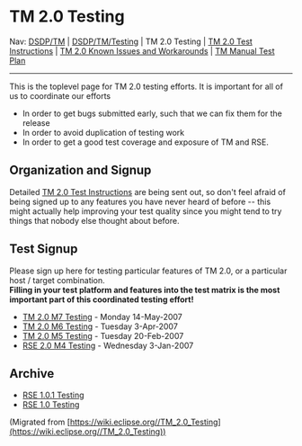 

TM 2.0 Testing
==============

Nav: [DSDP/TM](./TM "DSDP/TM") | [DSDP/TM/Testing](./Testing "DSDP/TM/Testing") | TM 2.0 Testing | [TM 2.0 Test Instructions](./TM_2.0_Test_Instructions "TM 2.0 Test Instructions") | [TM 2.0 Known Issues and Workarounds](./TM_2.0_Known_Issues_and_Workarounds "TM 2.0 Known Issues and Workarounds") | [TM Manual Test Plan](./TM_Manual_Test_Plan "TM Manual Test Plan")

* * *

This is the toplevel page for TM 2.0 testing efforts. It is important for all of us to coordinate our efforts

*   In order to get bugs submitted early, such that we can fix them for the release
*   In order to avoid duplication of testing work
*   In order to get a good test coverage and exposure of TM and RSE.

Organization and Signup
-----------------------

Detailed [TM 2.0 Test Instructions](./TM_2.0_Test_Instructions "TM 2.0 Test Instructions") are being sent out, so don't feel afraid of being signed up to any features you have never heard of before -- this might actually help improving your test quality since you might tend to try things that nobody else thought about before.

Test Signup
-----------

Please sign up here for testing particular features of TM 2.0, or a particular host / target combination.  
**Filling in your test platform and features into the test matrix is the most important part of this coordinated testing effort!**

*   [TM 2.0 M7 Testing](./TM_2.0_M7_Testing "TM 2.0 M7 Testing") \- Monday 14-May-2007
*   [TM 2.0 M6 Testing](./TM_2.0_M6_Testing "TM 2.0 M6 Testing") \- Tuesday 3-Apr-2007
*   [TM 2.0 M5 Testing](./TM_2.0_M5_Testing "TM 2.0 M5 Testing") \- Tuesday 20-Feb-2007
*   [RSE 2.0 M4 Testing](./RSE_2.0_M4_Testing "RSE 2.0 M4 Testing") \- Wednesday 3-Jan-2007

Archive
-------

*   [RSE 1.0.1 Testing](./RSE_1.0.1_Testing "RSE 1.0.1 Testing")
*   [RSE 1.0 Testing](./RSE_1.0_Testing "RSE 1.0 Testing")


(Migrated from [https://wiki.eclipse.org//TM_2.0_Testing](https://wiki.eclipse.org//TM_2.0_Testing))
